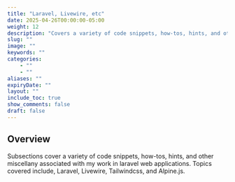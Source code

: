 ```yaml
---
title: "Laravel, Livewire, etc"
date: 2025-04-26T00:00:00-05:00
weight: 12
description: "Covers a variety of code snippets, how-tos, hints, and other miscellany associated with my work in laravel web applications. Topics covered include, Laravel, Livewire, Tailwindcss, and Alpine.js."
slug: ""
image: ""
keywords: ""
categories: 
    - ""
    - ""
aliases: ""
expiryDate: ""
layout: ""
include_toc: true
show_comments: false
draft: false
---
```


## Overview

Subsections cover a variety of code snippets, how-tos, hints, and other miscellany associated with my work in laravel web applications. Topics covered include, Laravel, Livewire, Tailwindcss, and Alpine.js.